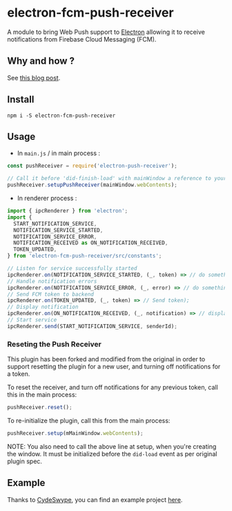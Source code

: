 # electron-fcm-push-receiver

A module to bring Web Push support to [Electron](https://github.com/electron/electron) allowing it to receive notifications from Firebase Cloud Messaging (FCM).

## Why and how ?

See [this blog post](https://medium.com/@MatthieuLemoine/my-journey-to-bring-web-push-support-to-node-and-electron-ce70eea1c0b0).

## Install

```
npm i -S electron-fcm-push-receiver
```

## Usage

- In `main.js` / in main process :

```javascript
const pushReceiver = require('electron-push-receiver');

// Call it before 'did-finish-load' with mainWindow a reference to your window
pushReceiver.setupPushReceiver(mainWindow.webContents);
```

- In renderer process :

```javascript
import { ipcRenderer } from 'electron';
import {
  START_NOTIFICATION_SERVICE,
  NOTIFICATION_SERVICE_STARTED,
  NOTIFICATION_SERVICE_ERROR,
  NOTIFICATION_RECEIVED as ON_NOTIFICATION_RECEIVED,
  TOKEN_UPDATED,
} from 'electron-fcm-push-receiver/src/constants';

// Listen for service successfully started
ipcRenderer.on(NOTIFICATION_SERVICE_STARTED, (_, token) => // do something);
// Handle notification errors
ipcRenderer.on(NOTIFICATION_SERVICE_ERROR, (_, error) => // do something);
// Send FCM token to backend
ipcRenderer.on(TOKEN_UPDATED, (_, token) => // Send token);
// Display notification
ipcRenderer.on(ON_NOTIFICATION_RECEIVED, (_, notification) => // display notification);
// Start service
ipcRenderer.send(START_NOTIFICATION_SERVICE, senderId);
```
### Reseting the Push Receiver
This plugin has been forked and modified from the original in order to support resetting the plugin for a new user, and turning off notifications for a token.

To reset the receiver, and turn off notifications for any previous token, call this in the main process:
```javascript
pushReceiver.reset();
```

To re-initialize the plugin, call this from the main process:
```javascript
pushReceiver.setup(mMainWindow.webContents);
```
NOTE: You also need to call the above line at setup, when you're creating the window.  It must be initialized before the ``did-load`` event as per original plugin spec.

## Example

Thanks to [CydeSwype](https://github.com/CydeSwype), you can find an example project [here](https://github.com/CydeSwype/electron-fcm-demo).
